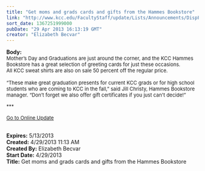 ```yaml
---
title: "Get moms and grads cards and gifts from the Hammes Bookstore"
link: "http://www.kcc.edu/FacultyStaff/update/Lists/Announcements/DispForm.aspx?ID=1096"
sort_date: 1367251999000
pubDate: "29 Apr 2013 16:13:19 GMT"
creator: "Elizabeth Becvar"
---
```


<div><b>Body:</b> <div class="ExternalClass6C5A127E631C409C9AD390AD1D49F298">
<div><font size="2">Mother’s Day and Graduations are just around the corner, and the KCC Hammes Bookstore has a great selection of greeting cards for just these occasions.  <br />All KCC sweat shirts are also on sale 50 percent off the regular price.</font></div>
<div><font size="2"> <br />“These make great graduation presents for current KCC grads or for high school students who are coming to KCC in the fall,” said Jill Christy, Hammes Bookstore manager. “Don’t forget we also offer gift certificates if you just can't decide!”</font></div>
<p><font size="2">***</font></p>
<p><font size="2"><a href="/FacultyStaff/update/Pages/dailyupdate.aspx">Go to Online Update</a></font><font size="2"></p>
<div><br /></div></font></div></div>
<div><b>Expires:</b> 5/13/2013</div>
<div><b>Created:</b> 4/29/2013 11:13 AM</div>
<div><b>Created By:</b> Elizabeth Becvar</div>
<div><b>Start Date:</b> 4/29/2013</div>
<div><b>Title:</b> Get moms and grads cards and gifts from the Hammes Bookstore</div>
